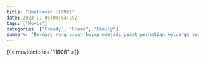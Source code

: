 ```yaml
---
title: "Beethoven (1992)"
date: 2023-12-05T04:04:29Z
tags: ["Movie"]
categories: ["Comedy", "Drama", "Family"]
summary: "Bernard yang basah kuyup menjadi pusat perhatian keluarga yang penuh kasih sayang, namun harus bersaing dengan dokter hewan yang suka tidur siang dan anak buahnya."
---
```


<mux-player stream-type="on-demand"
src="https://kp3d-my.sharepoint.com/personal/ryoo_kp3d_onmicrosoft_com/_layouts/15/download.aspx?share=EdoBZSm2pKdIvpmt7BncvnoBwKm8lR3nYGogIfwq4mhmlg" prefer-playback="mse" controls>

</mux-player>


{{< movieinfo id="11806" >}}

<script src="https://cdn.jsdelivr.net/npm/@mux/mux-player"></script>

 <script type="application/ld+json ">
{
"@context": "https://schema.org/",
"@type": "VideoObject",
"name": "Beethoven (1992)",
"contentUrl": "https://stream.mux.com/ZUtKT9pMjxq37znLQi9A2PjASAvECQyv1xhmas003WUQ.m3u8",
"thumbnailUrl": "https://www.themoviedb.org/t/p/original/7PeojzWHSwi8b9ghwySLGvE32A7.jpg?width=314&fit_mode=preserve&time=25",
"uploadDate": "2023-12-05T04:04:29Z",
}

</script>
